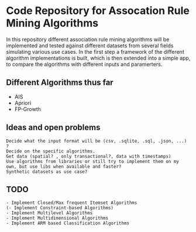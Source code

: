 # Code Repository for Assocation Rule Mining Algorithms

In this repository different association rule mining algorithms will be implemented and tested against different datasets from several fields simulating various use cases. In the first step
a framework of the different algorithm implementations is built, which is then extended into a simple app, to compare the algorithms with different inputs and paramerters.

## Different Algorithms thus far

- AIS
- Apriori
- FP-Growth

## Ideas and open problems

```
Decide what the input format will be (csv, .sqlite, .sql, .json, ...) ?
Decide on the specific algorithms.
Get data (spatial? , only transactional?, data with timestamps)
Use algorithms from libraries or still try to implement them on my own, but use libs when available and faster?
Synthetic datasets as use case?
```

## TODO

```
- Implement Closed/Max frequent Itemset Algorithms
(- Implement Constraint-based Algorithms)
- Implement Multilevel Algorithms
- Implement Multidimensional Algorithms
- Implement ARM based Classification Algorithms
```
